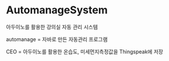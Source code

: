 # AutomanageSystem
아두이노를 활용한 강의실 자동 관리 시스템

automanage = 자바로 만든 자동관리 프로그램

CEO = 아두이노를 활용한 온습도, 미세먼지측정값을 Thingspeak에 저장
